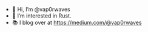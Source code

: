 - 👋 Hi, I’m @vap0rwaves
- 👀 I’m interested in Rust.
- 📚 I blog over at https://medium.com/@vap0rwaves
<!---
vap0rwaves/vap0rwaves is a ✨ special ✨ repository because its `README.md` (this file) appears on your GitHub profile.
You can click the Preview link to take a look at your changes.
--->
